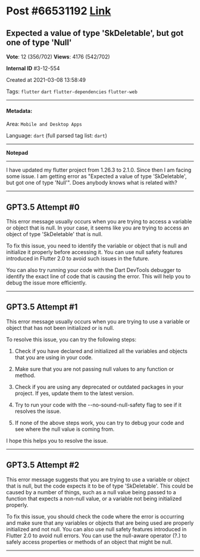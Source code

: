 
# Post \#66531192 [Link](https://stackoverflow.com/questions/66531192/)

## Expected a value of type 'SkDeletable', but got one of type 'Null'

**Vote**: 12 (356/702) **Views**: 4176 (542/702) 

**Internal ID** \#3-12-554

Created at 2021-03-08 13:58:49

Tags: `flutter` `dart` `flutter-dependencies` `flutter-web`

----------

#### Metadata:

Area: `Mobile and Desktop Apps`

Language: `dart` (full parsed tag list: `dart`)

----------

**Notepad**


----------

I have updated my flutter project from 1.26.3 to 2.1.0. Since then I am facing some issue. I am getting error as "Expected a value of type 'SkDeletable', but got one of type 'Null'".
Does anybody knows what is related with?


----------
        
## GPT3.5 Attempt \#0

This error message usually occurs when you are trying to access a variable or object that is null. In your case, it seems like you are trying to access an object of type 'SkDeletable' that is null.

To fix this issue, you need to identify the variable or object that is null and initialize it properly before accessing it. You can use null safety features introduced in Flutter 2.0 to avoid such issues in the future.

You can also try running your code with the Dart DevTools debugger to identify the exact line of code that is causing the error. This will help you to debug the issue more efficiently.

--------

## GPT3.5 Attempt \#1

This error message usually occurs when you are trying to use a variable or object that has not been initialized or is null. 

To resolve this issue, you can try the following steps:

1. Check if you have declared and initialized all the variables and objects that you are using in your code.

2. Make sure that you are not passing null values to any function or method.

3. Check if you are using any deprecated or outdated packages in your project. If yes, update them to the latest version.

4. Try to run your code with the --no-sound-null-safety flag to see if it resolves the issue. 

5. If none of the above steps work, you can try to debug your code and see where the null value is coming from.

I hope this helps you to resolve the issue.

--------

## GPT3.5 Attempt \#2

This error message suggests that you are trying to use a variable or object that is null, but the code expects it to be of type 'SkDeletable'. This could be caused by a number of things, such as a null value being passed to a function that expects a non-null value, or a variable not being initialized properly.

To fix this issue, you should check the code where the error is occurring and make sure that any variables or objects that are being used are properly initialized and not null. You can also use null safety features introduced in Flutter 2.0 to avoid null errors. You can use the null-aware operator (?.) to safely access properties or methods of an object that might be null.

--------
